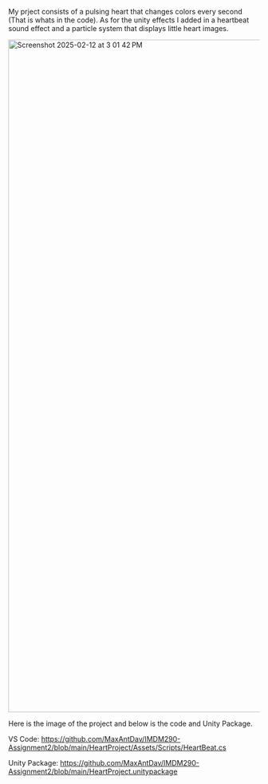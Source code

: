 My prject consists of a pulsing heart that changes colors every second (That is whats in the code). As for the unity effects I added in a heartbeat sound effect and a particle system that displays little heart images.

<img width="1348" alt="Screenshot 2025-02-12 at 3 01 42 PM" src="https://github.com/user-attachments/assets/cd605783-3519-493f-b25b-0900d09e318a" />

Here is the image of the project and below is the code and Unity Package.

VS Code:
https://github.com/MaxAntDav/IMDM290-Assignment2/blob/main/HeartProject/Assets/Scripts/HeartBeat.cs

Unity Package:
https://github.com/MaxAntDav/IMDM290-Assignment2/blob/main/HeartProject.unitypackage
